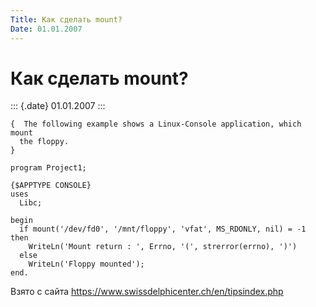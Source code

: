 ```yaml
---
Title: Как сделать mount?
Date: 01.01.2007
---
```



Как сделать mount?
==================

::: {.date}
01.01.2007
:::

    {  The following example shows a Linux-Console application, which mount 
      the floppy. 
    } 
     
    program Project1; 
     
    {$APPTYPE CONSOLE} 
    uses 
      Libc; 
     
    begin 
      if mount('/dev/fd0', '/mnt/floppy', 'vfat', MS_RDONLY, nil) = -1 then 
        WriteLn('Mount return : ', Errno, '(', strerror(errno), ')') 
      else 
        WriteLn('Floppy mounted'); 
    end. 

Взято с сайта <https://www.swissdelphicenter.ch/en/tipsindex.php>
